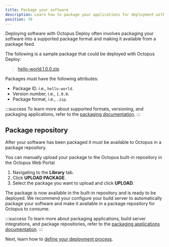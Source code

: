 ```yaml
---
title: Package your software
description: Learn how to package your applications for deployment with Octopus Deploy.
position: 70
---
```


Deploying software with Octopus Deploy often involves packaging your software into a supported package format and making it available from a package feed.

The following is a sample package that could be deployed with Octopus Deploy:

> [hello-world.1.0.0.zip](https://octopus.com/images/docs/hello-world.1.0.0.zip)

Packages must have the following attributes:

- Package ID. i.e., `hello-world`.
- Version number, i.e., `1.0.0`. 
- Package format, i.e., `.zip`.

:::success
To learn more about supported formats, versioning, and packaging applications, refer to the [packaging documentation](/docs/packaging-applications/index.md).
:::

## Package repository

After your software has been packaged it must be available to Octopus in a package repository. 

You can manually upload your package to the Octopus built-in repository in the Octopus Web Portal

1. Navigating to the **Library** tab.
1. Click **UPLOAD PACKAGE**.
1. Select the package you want to upload and click **UPLOAD**.

The package is now available in the built-in repository and is ready to be deployed. We recommend your configure your build server to automatically package your software and make it available in a package repository for Octopus to consume.

:::success
To learn more about packaging applications, build server integrations, and package repositories, refer to the [packaging applications documentation](/docs/packaging-applications/index.md).
:::

Next, learn how to [define your deployment process](/docs/getting-started/define-your-deployment-process.md).
